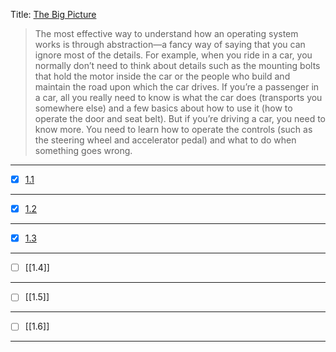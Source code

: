Title: <u>The Big Picture</u>

> The most effective way to understand how an operating system works is through abstraction—a fancy way of
> saying that you can ignore most of the details. For example, when you ride in a car, you normally don’t need
> to think about details such as the mounting bolts that hold the motor inside the car or the people who build
> and maintain the road upon which the car drives. If you’re a passenger in a car, all you really need to know is
> what the car does (transports you somewhere else) and a few basics about how to use it (how to operate the
> door and seat belt).
> But if you’re driving a car, you need to know more. You need to learn how to operate the controls (such as the
> steering wheel and accelerator pedal) and what to do when something goes wrong.

---
- [x] [1.1](https://github.com/amankaushik3919/My-Books-Notes/blob/main/1.1.md)
---
- [x] [1.2](https://github.com/amankaushik3919/My-Books-Notes/edit/main/1.2md)
---
- [x] [1.3]([1.3.md](https://github.com/amankaushik3919/My-Books-Notes/edit/main/Chapter%201.md)https://github.com/amankaushik3919/My-Books-Notes/edit/main/1.3.md)
---
- [ ] [[1.4]]
---
- [ ] [[1.5]]
---
- [ ] [[1.6]]
---

